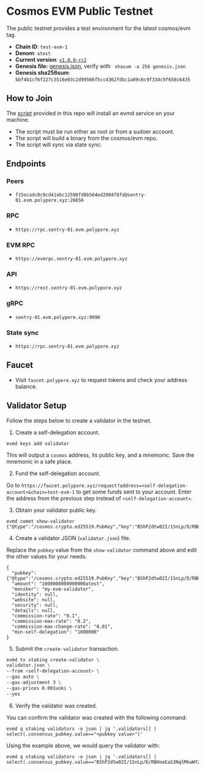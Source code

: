 
# Cosmos EVM Public Testnet

The public testnet provides a test environment for the latest cosmos/evm tag.

* **Chain ID**: `test-evm-1`
* **Denom**: `atest`
* **Current version**: [`v1.0.0-rc2`](https://github.com/cosmos/evm/releases/tag/v1.0.0-rc2)
* **Genesis file:**  [genesis.json](genesis.json), verify with ` shasum -a 256 genesis.json`
* **Genesis sha256sum**: `bbf4b1cf6f227c3516e03c2d99506f5cc4362fdbc1a09c6c9f334c9f658c6435`

## How to Join

The [script](./join-evm.sh) provided in this repo will install an evmd service on your machine.
* The script must be run either as root or from a sudoer account.
* The script will build a binary from the cosmos/evm repo.
* The script will sync via state sync.

## Endpoints

### Peers

* `f15ecadc8c0cd41ebc12598fd8b564ed2904f8fd@sentry-01.evm.polypore.xyz:26656`

### RPC

* `https://rpc.sentry-01.evm.polypore.xyz`

### EVM RPC

* `https://evmrpc.sentry-01.evm.polypore.xyz`

### API

* `https://rest.sentry-01.evm.polypore.xyz`

### gRPC

* `sentry-01.evm.polypore.xyz:9090`

### State sync

* `https://rpc.sentry-01.evm.polypore.xyz`

## Faucet

* Visit `faucet.polypore.xyz` to request tokens and check your address balance.

## Validator Setup

Follow the steps below to create a validator in the testnet.

1. Create a self-delegation account.
```
evmd keys add validator
```
This will output a `cosmos` address, its public key, and a mnemonic. Save the mnemonic in a safe place.

2. Fund the self-delegation account.
   
Go to `https://faucet.polypore.xyz/request?address=<self-delegation-account>&chain=test-evm-1` to get some funds sent to your account. Enter the address from the previous step instead of `<self-delegation-account>`.

3. Obtain your validator public key.
```
evmd comet show-validator
{"@type":"/cosmos.crypto.ed25519.PubKey","key":"BShP2dtw02I/1SnLp/D/RBHoeEaG3NqlMkwWYZOqcug="}
```

4. Create a validator JSON (`validator.json`) file.

Replace the `pubkey` value from the `show-validator` command above and edit the other values for your needs.
```
{
  "pubkey": {"@type":"/cosmos.crypto.ed25519.PubKey","key":"BShP2dtw02I/1SnLp/D/RBHoeEaG3NqlMkwWYZOqcug="},
  "amount": "1000000000000000atest",
  "moniker": "my-evm-validator",
  "identity": null,
  "website": null,
  "security": null,
  "details": null,
  "commission-rate": "0.1",
  "commission-max-rate": "0.2",
  "commission-max-change-rate": "0.01",
  "min-self-delegation": "1000000"
}
```

5. Submit the `create-validator` transaction.

```bash
evmd tx staking create-validator \
validator.json \
--from <self-delegation-account> \
--gas auto \
--gas-adjustment 3 \
--gas-prices 0.001uoki \
--yes
```

6. Verify the validator was created.

You can confirm the validator was created with the following command:
```
evmd q staking validators -o json | jq '.validators[] | select(.consensus_pubkey.value=="<pubkey value>")'
```
Using the example above, we would query the validator with:
```
evmd q staking validators -o json | jq '.validators[] | select(.consensus_pubkey.value=="BShP2dtw02I/1SnLp/D/RBHoeEaG3NqlMkwWYZOqcug=")'
```

